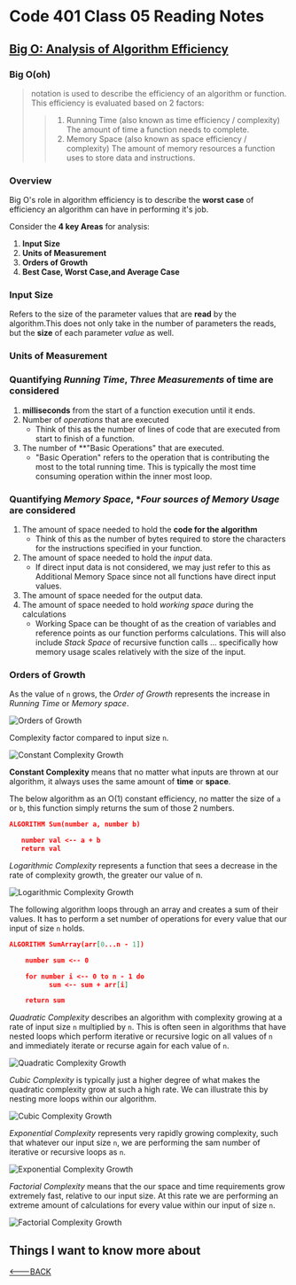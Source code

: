 # Code 401 Class 05 Reading Notes

## [Big O: Analysis of Algorithm Efficiency](https://codefellows.github.io/common_curriculum/data_structures_and_algorithms/Code_401/class-05/resources/big_oh.html)

### Big O(oh)

> notation is used to describe the efficiency of an algorithm or function. This efficiency is evaluated based on 2 factors:
>
>> 1. Running Time (also known as time efficiency / complexity)
>> The amount of time a function needs to complete.
>> 2. Memory Space (also known as space efficiency / complexity)
>> The amount of memory resources a function uses to store data and instructions.

### Overview

Big O's role in algorithm efficiency is to describe the **worst case** of efficiency an algorithm can have in performing it's job.

Consider the **4 key Areas** for analysis:

1. **Input Size**
2. **Units of Measurement**
3. **Orders of Growth**
4. **Best Case, Worst Case,and Average Case**

### Input Size

Refers to the size of the parameter values that are **read** by the algorithm.This does not only take in the number of parameters the reads, but the **size** of each parameter *value* as well.

### Units of Measurement

### Quantifying *Running Time*, *Three Measurements* of time are considered

1. **milliseconds** from the start of a function execution until it ends.
2. Number of *operations* that are executed
   - Think of this as the number of lines of code that are executed from start to finish of a function.
3. The number of **"Basic Operations" that are executed.
   - "Basic Operation" refers to the operation that is contributing the most to the total running time. This is typically the most time consuming operation within the inner most loop.

### Quantifying *Memory Space*, **Four sources of Memory Usage* are considered

1. The amount of space needed to hold the **code for the algorithm**
   - Think of this as the number of bytes required to store the characters for the instructions specified in your function.
2. The amount of space needed to hold the *input* data.
   - If direct input data is not considered, we may just refer to this as Additional Memory Space since not all functions have direct input values.
3. The amount of space needed for the output data.
4. The amount of space needed to hold *working space* during the calculations
   - Working Space can be thought of as the creation of variables and reference points as our function performs calculations. This will also include *Stack Space* of recursive function calls ... specifically how memory usage scales relatively with the size of the input.

### Orders of Growth

As the value of `n` grows, the *Order of Growth* represents the increase in *Running Time* or *Memory space*.

![Orders of Growth](https://codefellows.github.io/common_curriculum/data_structures_and_algorithms/Code_401/class-05/resources/images/OrdersOfGrowth.png)

Complexity factor compared to input size `n`.

![Constant Complexity Growth](https://codefellows.github.io/common_curriculum/data_structures_and_algorithms/Code_401/class-05/resources/images/ConstantEfficiency.png)

**Constant Complexity** means that no matter what inputs are thrown at our algorithm, it always uses the same amount of **time** or **space**. 

The below algorithm as an O(1) constant efficiency, no matter the size of `a` or `b`, this function simply returns the sum of those 2 numbers.

```json
ALGORITHM Sum(number a, number b)

   number val <-- a + b
   return val
```

*Logarithmic Complexity* represents a function that sees a decrease in the rate of complexity growth, the greater our value of n.

![Logarithmic Complexity Growth](https://codefellows.github.io/common_curriculum/data_structures_and_algorithms/Code_401/class-05/resources/images/LogarithmicEfficiency.png)

The following algorithm loops through an array and creates a sum of their values. It has to perform a set number of operations for every value that our input of size `n` holds.

```json
ALGORITHM SumArray(arr[0...n - 1])

    number sum <-- 0

    for number i <-- 0 to n - 1 do
          sum <-- sum + arr[i]

    return sum   
```

*Quadratic Complexity* describes an algorithm with complexity growing at a rate of input size `n` multiplied by `n`. This is often seen in algorithms that have nested loops which perform iterative or recursive logic on all values of `n` and immediately iterate or recurse again for each value of `n`.

![Quadratic Complexity Growth](https://codefellows.github.io/common_curriculum/data_structures_and_algorithms/Code_401/class-05/resources/images/QuadraticEfficiency.png)

*Cubic Complexity* is typically just a higher degree of what makes the quadratic complexity grow at such a high rate. We can illustrate this by nesting more loops within our algorithm.

![Cubic Complexity Growth](https://codefellows.github.io/common_curriculum/data_structures_and_algorithms/Code_401/class-05/resources/images/CubicEfficiency.png)

*Exponential Complexity* represents very rapidly growing complexity, such that whatever our input size `n`, we are performing the sam number of iterative or recursive loops as `n`.

![Exponential Complexity Growth](https://codefellows.github.io/common_curriculum/data_structures_and_algorithms/Code_401/class-05/resources/images/ExponentialEfficiency.png)

*Factorial Complexity* means that the our space and time requirements grow extremely fast, relative to our input size. At this rate we are performing an extreme amount of calculations for every value within our input of size `n`.

![Factorial Complexity Growth](https://codefellows.github.io/common_curriculum/data_structures_and_algorithms/Code_401/class-05/resources/images/FactorialEfficiency.png)


## Things I want to know more about

[<---BACK](README.md)
